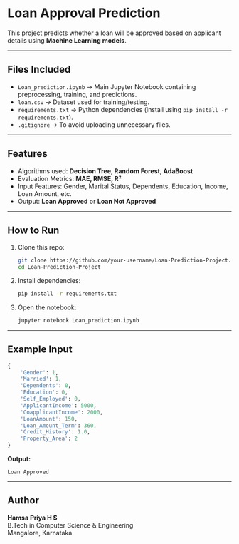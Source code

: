 # Loan Approval Prediction

This project predicts whether a loan will be approved based on applicant details using **Machine Learning models**.

---

## Files Included
- `Loan_prediction.ipynb` → Main Jupyter Notebook containing preprocessing, training, and predictions.
- `loan.csv` → Dataset used for training/testing.
- `requirements.txt` → Python dependencies (install using `pip install -r requirements.txt`).
- `.gitignore` → To avoid uploading unnecessary files.

---

## Features
- Algorithms used: **Decision Tree, Random Forest, AdaBoost**
- Evaluation Metrics: **MAE, RMSE, R²**
- Input Features: Gender, Marital Status, Dependents, Education, Income, Loan Amount, etc.
- Output: **Loan Approved** or **Loan Not Approved**

---

## How to Run
1. Clone this repo:
   ```bash
   git clone https://github.com/your-username/Loan-Prediction-Project.git
   cd Loan-Prediction-Project
   ```
2. Install dependencies:
   ```bash
   pip install -r requirements.txt
   ```
3. Open the notebook:
   ```bash
   jupyter notebook Loan_prediction.ipynb
   ```

---

## Example Input
```python
{
    'Gender': 1,
    'Married': 1,
    'Dependents': 0,
    'Education': 0,
    'Self_Employed': 0,
    'ApplicantIncome': 5000,
    'CoapplicantIncome': 2000,
    'LoanAmount': 150,
    'Loan_Amount_Term': 360,
    'Credit_History': 1.0,
    'Property_Area': 2
}
```

**Output:**  
```
Loan Approved
```

---

## Author
**Hamsa Priya H S**  
B.Tech in Computer Science & Engineering  
Mangalore, Karnataka
